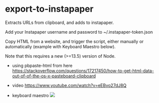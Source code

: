 # export-to-instapaper

Extracts URLs from clipboard, and adds to instapaper.

Add your Instapaper username and password to ~/.instapaper-token.json

Copy HTML from a website, and trigger the script, either manually or automatically (example with Keyboard Maestro below). 

Note that this requires a new (>=13.5) version of Node.

- using pbpaste-html from here https://stackoverflow.com/questions/17217450/how-to-get-html-data-out-of-of-the-os-x-pasteboard-clipboard

- video https://www.youtube.com/watch?v=eEBvo27dJ8Q

- keyboard maestro 
![](https://i.imgur.com/wzlxfme.png)
